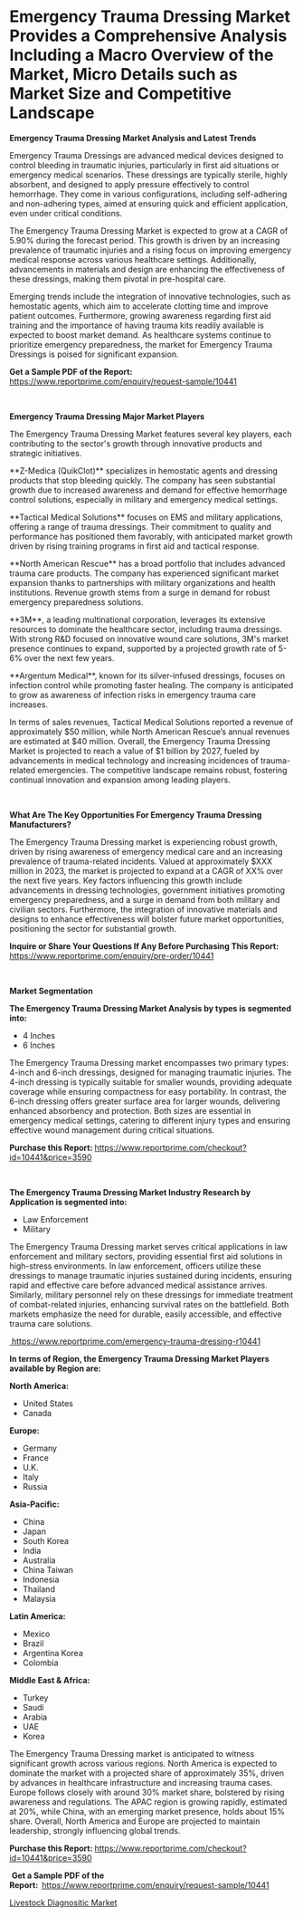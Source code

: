 <p><h1>Emergency Trauma Dressing Market Provides a Comprehensive Analysis Including a Macro Overview of the Market, Micro Details such as Market Size and Competitive Landscape</h1></p><p><strong>Emergency Trauma Dressing Market Analysis and Latest Trends</strong></p>
<p><p>Emergency Trauma Dressings are advanced medical devices designed to control bleeding in traumatic injuries, particularly in first aid situations or emergency medical scenarios. These dressings are typically sterile, highly absorbent, and designed to apply pressure effectively to control hemorrhage. They come in various configurations, including self-adhering and non-adhering types, aimed at ensuring quick and efficient application, even under critical conditions.</p><p>The Emergency Trauma Dressing Market is expected to grow at a CAGR of 5.90% during the forecast period. This growth is driven by an increasing prevalence of traumatic injuries and a rising focus on improving emergency medical response across various healthcare settings. Additionally, advancements in materials and design are enhancing the effectiveness of these dressings, making them pivotal in pre-hospital care. </p><p>Emerging trends include the integration of innovative technologies, such as hemostatic agents, which aim to accelerate clotting time and improve patient outcomes. Furthermore, growing awareness regarding first aid training and the importance of having trauma kits readily available is expected to boost market demand. As healthcare systems continue to prioritize emergency preparedness, the market for Emergency Trauma Dressings is poised for significant expansion.</p></p>
<p><strong>Get a Sample PDF of the Report:&nbsp;</strong> <a href="https://www.reportprime.com/enquiry/request-sample/10441?utm_campaign=2397&utm_medium=2&utm_source=Github&utm_content=ia&utm_term=20032025&utm_id=emergency-trauma-dressing">https://www.reportprime.com/enquiry/request-sample/10441</a></p>
<p>&nbsp;</p>
<p><strong>Emergency Trauma Dressing Major Market Players</strong></p>
<p><p>The Emergency Trauma Dressing Market features several key players, each contributing to the sector's growth through innovative products and strategic initiatives.</p><p>**Z-Medica (QuikClot)** specializes in hemostatic agents and dressing products that stop bleeding quickly. The company has seen substantial growth due to increased awareness and demand for effective hemorrhage control solutions, especially in military and emergency medical settings.</p><p>**Tactical Medical Solutions** focuses on EMS and military applications, offering a range of trauma dressings. Their commitment to quality and performance has positioned them favorably, with anticipated market growth driven by rising training programs in first aid and tactical response.</p><p>**North American Rescue** has a broad portfolio that includes advanced trauma care products. The company has experienced significant market expansion thanks to partnerships with military organizations and health institutions. Revenue growth stems from a surge in demand for robust emergency preparedness solutions.</p><p>**3M**, a leading multinational corporation, leverages its extensive resources to dominate the healthcare sector, including trauma dressings. With strong R&D focused on innovative wound care solutions, 3M's market presence continues to expand, supported by a projected growth rate of 5-6% over the next few years.</p><p>**Argentum Medical**, known for its silver-infused dressings, focuses on infection control while promoting faster healing. The company is anticipated to grow as awareness of infection risks in emergency trauma care increases.</p><p>In terms of sales revenues, Tactical Medical Solutions reported a revenue of approximately $50 million, while North American Rescue’s annual revenues are estimated at $40 million. Overall, the Emergency Trauma Dressing Market is projected to reach a value of $1 billion by 2027, fueled by advancements in medical technology and increasing incidences of trauma-related emergencies. The competitive landscape remains robust, fostering continual innovation and expansion among leading players.</p></p>
<p>&nbsp;</p>
<p><strong>What Are The Key Opportunities For Emergency Trauma Dressing Manufacturers?</strong></p>
<p><p>The Emergency Trauma Dressing market is experiencing robust growth, driven by rising awareness of emergency medical care and an increasing prevalence of trauma-related incidents. Valued at approximately $XXX million in 2023, the market is projected to expand at a CAGR of XX% over the next five years. Key factors influencing this growth include advancements in dressing technologies, government initiatives promoting emergency preparedness, and a surge in demand from both military and civilian sectors. Furthermore, the integration of innovative materials and designs to enhance effectiveness will bolster future market opportunities, positioning the sector for substantial growth.</p></p>
<p><strong>Inquire or Share Your Questions If Any Before Purchasing This Report:</strong> <a href="https://www.reportprime.com/enquiry/pre-order/10441?utm_campaign=2397&utm_medium=2&utm_source=Github&utm_content=ia&utm_term=20032025&utm_id=emergency-trauma-dressing">https://www.reportprime.com/enquiry/pre-order/10441</a></p>
<p>&nbsp;</p>
<p><strong>Market Segmentation</strong></p>
<p><strong>The Emergency Trauma Dressing Market Analysis by types is segmented into:</strong></p>
<p><ul><li>4 Inches</li><li>6 Inches</li></ul></p>
<p><p>The Emergency Trauma Dressing market encompasses two primary types: 4-inch and 6-inch dressings, designed for managing traumatic injuries. The 4-inch dressing is typically suitable for smaller wounds, providing adequate coverage while ensuring compactness for easy portability. In contrast, the 6-inch dressing offers greater surface area for larger wounds, delivering enhanced absorbency and protection. Both sizes are essential in emergency medical settings, catering to different injury types and ensuring effective wound management during critical situations.</p></p>
<p><strong>Purchase this Report:&nbsp;</strong><a href="https://www.reportprime.com/checkout?id=10441&price=3590&utm_campaign=2397&utm_medium=2&utm_source=Github&utm_content=ia&utm_term=20032025&utm_id=emergency-trauma-dressing">https://www.reportprime.com/checkout?id=10441&price=3590</a></p>
<p>&nbsp;</p>
<p><strong>The Emergency Trauma Dressing Market Industry Research by Application is segmented into:</strong></p>
<p><ul><li>Law Enforcement</li><li>Military</li></ul></p>
<p><p>The Emergency Trauma Dressing market serves critical applications in law enforcement and military sectors, providing essential first aid solutions in high-stress environments. In law enforcement, officers utilize these dressings to manage traumatic injuries sustained during incidents, ensuring rapid and effective care before advanced medical assistance arrives. Similarly, military personnel rely on these dressings for immediate treatment of combat-related injuries, enhancing survival rates on the battlefield. Both markets emphasize the need for durable, easily accessible, and effective trauma care solutions.</p></p>
<p><a href="https://www.reportprime.com/emergency-trauma-dressing-r10441?utm_campaign=2397&utm_medium=2&utm_source=Github&utm_content=ia&utm_term=20032025&utm_id=emergency-trauma-dressing">&nbsp;https://www.reportprime.com/emergency-trauma-dressing-r10441</a></p>
<p><strong>In terms of Region, the Emergency Trauma Dressing Market Players available by Region are:</strong></p>
<p>
    <p> <strong> North America: </strong>
        <ul>
            <li>United States</li>
            <li>Canada</li>
        </ul>
        </p> 
    <p> <strong> Europe: </strong>
        <ul>
            <li>Germany</li>
            <li>France</li>
            <li>U.K.</li>
            <li>Italy</li>
            <li>Russia</li>
        </ul>
        </p> 
    <p> <strong> Asia-Pacific: </strong>
        <ul>
            <li>China</li>
            <li>Japan</li>
            <li>South Korea</li>
            <li>India</li>
            <li>Australia</li>
            <li>China Taiwan</li>
            <li>Indonesia</li>
            <li>Thailand</li>
            <li>Malaysia</li>
        </ul>
        </p> 
    <p> <strong> Latin America: </strong>
        <ul>
            <li>Mexico</li>
            <li>Brazil</li>
            <li>Argentina Korea</li>
            <li>Colombia</li>
        </ul>
        </p> 
    <p> <strong> Middle East & Africa: </strong>
        <ul>
            <li>Turkey</li>
            <li>Saudi</li>
            <li>Arabia</li>
            <li>UAE</li>
            <li>Korea</li>
        </ul>
    </p>
    </p>
<p><p>The Emergency Trauma Dressing market is anticipated to witness significant growth across various regions. North America is expected to dominate the market with a projected share of approximately 35%, driven by advances in healthcare infrastructure and increasing trauma cases. Europe follows closely with around 30% market share, bolstered by rising awareness and regulations. The APAC region is growing rapidly, estimated at 20%, while China, with an emerging market presence, holds about 15% share. Overall, North America and Europe are projected to maintain leadership, strongly influencing global trends.</p></p>
<p><strong>Purchase this Report: </strong><a href="https://www.reportprime.com/checkout?id=10441&price=3590&utm_campaign=2397&utm_medium=2&utm_source=Github&utm_content=ia&utm_term=20032025&utm_id=emergency-trauma-dressing">https://www.reportprime.com/checkout?id=10441&price=3590</a></p>
<p>&nbsp;<strong>Get a Sample PDF of the Report:&nbsp;&nbsp;</strong><a href="https://www.reportprime.com/enquiry/request-sample/10441?utm_campaign=2397&utm_medium=2&utm_source=Github&utm_content=ia&utm_term=20032025&utm_id=emergency-trauma-dressing">https://www.reportprime.com/enquiry/request-sample/10441</a></p>
<p><strong></strong></p>
<p><p><a href="https://github.com/FahadAhmed223/Market-Research-Report-List-1/blob/main/livestock-diagnositic-market.md?utm_campaign=2397&utm_medium=2&utm_source=Github&utm_content=ia&utm_term=20032025&utm_id=emergency-trauma-dressing">Livestock Diagnositic Market</a></p></p>